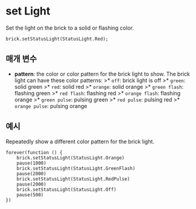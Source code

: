 # set Light

Set the light on the brick to a solid or flashing color.

```sig
brick.setStatusLight(StatusLight.Red);
```

## 매개 변수

* **pattern**: the color or color pattern for the brick light to show. The brick light can have these color patterns: >* `off`: brick light is off >* `green`: solid green >* `red`: solid red >* `orange`: solid orange >* `green flash`: flashing green >* `red flash`: flashing red >* `orange flash`: flashing orange >* `green pulse`: pulsing green >* `red pulse`: pulsing red >* `orange pulse`: pulsing orange

## 예시

Repeatedly show a different color pattern for the brick light.

```blocks
forever(function () {
    brick.setStatusLight(StatusLight.Orange)
    pause(1000)
    brick.setStatusLight(StatusLight.GreenFlash)
    pause(2000)
    brick.setStatusLight(StatusLight.RedPulse)
    pause(2000)
    brick.setStatusLight(StatusLight.Off)
    pause(500)
})
```